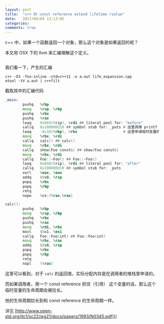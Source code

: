 ```yaml
---
layout: post
title:  "c++ 的 const reference extend lifetime rvalue"
date:   2017/04/04 13:13:05
categories:
comments: true
---
```




c++ 中，如果一个函数返回一个对象，那么这个对象是如果返回的呢？

本文用 OSX 下的 llvm 来汇编理解这个定义。

```{.cpp include=blog/2017-04-04/life_expansion.cpp}
```


我们看一下，产生的汇编


```
c++ -O3 -fno-inline -std=c++11 -o a.out life_expansion.cpp
otool -tV a.out | c++filt
```

截取其中的汇编代码

```asm
_main:
        pushq   %rbp
        movq    %rsp, %rbp
        pushq   %rbx
        pushq   %rax
        leaq    0x869(%rip), %rdi ## literal pool for: "before"
        callq   0x100000d10 ## symbol stub for: _puts # 这里调用 printf
        leaq    -0x10(%rbp), %rbx                     # 这里申请临时变量的内存
        movq    %rbx, %rdi
        callq   calc() ## calc()
        movq    %rbx, %rdi
        callq   show(Foo const&) ## show(Foo const&)
        movq    %rbx, %rdi
        callq   Foo::~Foo() ## Foo::~Foo()
        leaq    0x848(%rip), %rdi ## literal pool for: "after"
        callq   0x100000d10 ## symbol stub for: _puts
        xorl    %eax, %eax
        addq    $0x8, %rsp
        popq    %rbx
        popq    %rbp
        retq
        nopw    %cs:(%rax,%rax)
```


```asm
calc():
        pushq   %rbp
        movq    %rsp, %rbp
        pushq   %rbx
        pushq   %rax
        movq    %rdi, %rbx
        movl    $0x1, %esi
        callq   Foo::Foo(int) ## Foo::Foo(int)
        movq    %rbx, %rax
        addq    $0x8, %rsp
        popq    %rbx
        popq    %rbp
        retq
        nopl    (%rax)
```

这里可以看到，对于 `calc` 的返回值，实际分配内存是在调用者的堆栈里申请的。

而如果调用者，用一个 const reference 抓住（引用） 这个变量的话，那么这个临时变量的生命周期会被拉长。

他的生命周期拉长到和 const reference 的生命周期一样。

详见 [http://www.open-std.org/jtc1/sc22/wg21/docs/papers/1993/N0345.pdf]()
